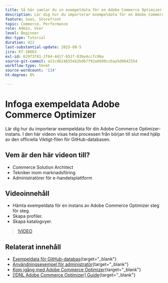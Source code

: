 ```yaml
---
title: Så här samlar du in exempeldata för en Adobe Commerce Optimizer-instans
description: Lär dig hur du importerar exempeldata för en Adobe Commerce Optimizer-instans.
feature: Saas, Storefront
topic: Commerce, Performance
role: Admin, User
level: Beginner
doc-type: Tutorial
duration: 422
last-substantial-update: 2025-08-5
jira: KT-18663
exl-id: 629f3781-1f64-4417-b51f-03be4ccfc06a
source-git-commit: a21cd624655eb2bdb7f92a6699ccbaa5d0642554
workflow-type: tm+mt
source-wordcount: '114'
ht-degree: 0%

---
```


# Infoga exempeldata Adobe Commerce Optimizer

Lär dig hur du importerar exempeldata för din Adobe Commerce Optimizer-instans. I den här videon visas hela processen från början till slut med hjälp av den officiella Viktigt-filen för GitHub-databasen.

## Vem är den här videon till?

* Commerce Solution Architect
* Tekniker inom marknadsföring
* Administratörer för e-handelsplattform

## Videoinnehåll

* Hämta exempeldata för en instans av Adobe Commerce Optimizer steg för steg.
* Skapa profiler.
* Skapa katalogvyer.

>[!VIDEO](https://video.tv.adobe.com/v/3470478?learn=on&enablevpops&captions=swe)

## Relaterat innehåll

* [Exempeldata för GitHub-databas](https://github.com/adobe-commerce/aco-sample-catalog-data-ingestion){target="_blank"}
* [Användningsexempel för administratör](https://experienceleague.adobe.com/sv/docs/commerce/optimizer/use-case/admin-use-case){target="_blank"}
* [Kom igång med Adobe Commerce Optimizer](https://experienceleague.adobe.com/sv/docs/commerce/optimizer/get-started){target="_blank"}
* [[!DNL Adobe Commerce Optimizer] Guide](https://experienceleague.adobe.com/sv/docs/commerce/optimizer/overview){target="_blank"}
